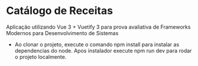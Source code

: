 # Catálogo de Receitas
Aplicação utilizando Vue 3 + Vuetify 3 para prova avaliativa de Frameworks Modernos para Desenvolvimento de Sistemas

- Ao clonar o projeto, execute o comando npm install para instalar as dependencias do node. Apos instalador execute npm run dev para rodar o projeto localmente.
